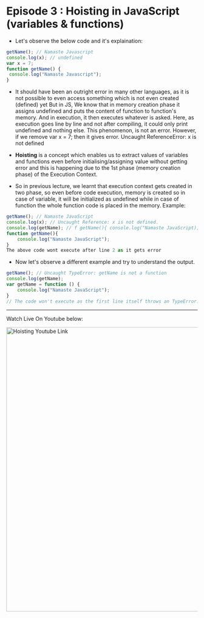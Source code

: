 # Episode 3 : Hoisting in JavaScript (variables & functions)

* Let's observe the below code and it's explaination:
```js
getName(); // Namaste Javascript
console.log(x); // undefined
var x = 7;
function getName() {
 console.log("Namaste Javascript");
}
```

* It should have been an outright error in many other languages, as it is not possible to even access something which is not even created (defined) yet But in JS, We know that in memory creation phase it assigns undefined and puts the content of function to function's memory. And in execution, it then executes whatever is asked. Here, as execution goes line by line and not after compiling, it could only print undefined and nothing else. This phenomenon, is not an error. However, if we remove var x = 7; then it gives error. Uncaught ReferenceError: x is not defined

* **Hoisting** is a concept which enables us to extract values of variables and functions even before initialising/assigning value without getting error and this is happening due to the 1st phase (memory creation phase) of the Execution Context.

* So in previous lecture, we learnt that execution context gets created in two phase, so even before code execution, memory is created so in case of variable, it will be initialized as undefined while in case of function the whole function code is placed in the memory. Example:

```js
getName(); // Namaste JavaScript
console.log(x); // Uncaught Reference: x is not defined.
console.log(getName); // f getName(){ console.log("Namaste JavaScript); }
function getName(){
    console.log("Namaste JavaScript");
}
The above code wont execute after line 2 as it gets error
```


* Now let's observe a different example and try to understand the output.
```js
getName(); // Uncaught TypeError: getName is not a function
console.log(getName);
var getName = function () {
    console.log("Namaste JavaScript");
}
// The code won't execute as the first line itself throws an TypeError.
```

<hr>

Watch Live On Youtube below:

<a href="https://www.youtube.com/watch?v=Fnlnw8uY6jo&ab_channel=AkshaySaini" target="_blank"><img src="https://img.youtube.com/vi/Fnlnw8uY6jo/0.jpg" width="750"
alt="Hoisting Youtube Link"/></a>
